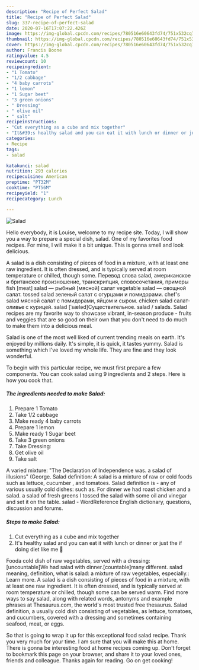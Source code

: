 ```yaml
---
description: "Recipe of Perfect Salad"
title: "Recipe of Perfect Salad"
slug: 337-recipe-of-perfect-salad
date: 2020-07-16T17:07:22.426Z
image: https://img-global.cpcdn.com/recipes/780516e60643fd74/751x532cq70/salad-recipe-main-photo.jpg
thumbnail: https://img-global.cpcdn.com/recipes/780516e60643fd74/751x532cq70/salad-recipe-main-photo.jpg
cover: https://img-global.cpcdn.com/recipes/780516e60643fd74/751x532cq70/salad-recipe-main-photo.jpg
author: Francis Boone
ratingvalue: 4.5
reviewcount: 10
recipeingredient:
- "1 Tomato"
- "1/2 cabbage"
- "4 baby carrots"
- "1 lemon"
- "1 Sugar beet"
- "3 green onions"
- " Dressing"
- " olive oil"
- " salt"
recipeinstructions:
- "Cut everything as a cube and mix together"
- "It&#39;s healthy salad and you can eat it with lunch or dinner or just the if doing diet like me 🥰"
categories:
- Recipe
tags:
- salad

katakunci: salad 
nutrition: 293 calories
recipecuisine: American
preptime: "PT32M"
cooktime: "PT56M"
recipeyield: "1"
recipecategory: Lunch

---
```



![Salad](https://img-global.cpcdn.com/recipes/780516e60643fd74/751x532cq70/salad-recipe-main-photo.jpg)

Hello everybody, it is Louise, welcome to my recipe site. Today, I will show you a way to prepare a special dish, salad. One of my favorites food recipes. For mine, I will make it a bit unique. This is gonna smell and look delicious.

A salad is a dish consisting of pieces of food in a mixture, with at least one raw ingredient. It is often dressed, and is typically served at room temperature or chilled, though some. Перевод слова salad, американское и британское произношение, транскрипция, словосочетания, примеры fish [meat] salad — рыбный [мясной] салат vegetable salad — овощной салат. tossed salad зеленый салат с огурцами и помидорами. chef&#39;s salad мясной салат с помидорами, яйцом и сыром. chicken salad салат-оливье с курицей. salad [ˈsæləd]Существительное. salad / salads. Salad recipes are my favorite way to showcase vibrant, in-season produce - fruits and veggies that are so good on their own that you don&#39;t need to do much to make them into a delicious meal.

Salad is one of the most well liked of current trending meals on earth. It's enjoyed by millions daily. It's simple, it is quick, it tastes yummy. Salad is something which I've loved my whole life. They are fine and they look wonderful.


To begin with this particular recipe, we must first prepare a few components. You can cook salad using 9 ingredients and 2 steps. Here is how you cook that.

<!--inarticleads1-->

##### The ingredients needed to make Salad:

1. Prepare 1 Tomato
1. Take 1/2 cabbage
1. Make ready 4 baby carrots
1. Prepare 1 lemon
1. Make ready 1 Sugar beet
1. Take 3 green onions
1. Take  Dressing:
1. Get  olive oil
1. Take  salt


A varied mixture: &#34;The Declaration of Independence was. a salad of illusions&#34; (George. Salad definition: A salad is a mixture of raw or cold foods such as lettuce, cucumber , and tomatoes. Salad definition is - any of various usually cold dishes: such as. For dinner we had roast chicken and a salad. a salad of fresh greens I tossed the salad with some oil and vinegar and set it on the table. salad - WordReference English dictionary, questions, discussion and forums. 

<!--inarticleads2-->

##### Steps to make Salad:

1. Cut everything as a cube and mix together
1. It&#39;s healthy salad and you can eat it with lunch or dinner or just the if doing diet like me 🥰


Fooda cold dish of raw vegetables, served with a dressing: [uncountable]We had salad with dinner.[countable]many different. salad meaning, definition, what is salad: a mixture of raw vegetables, especially.: Learn more. A salad is a dish consisting of pieces of food in a mixture, with at least one raw ingredient. It is often dressed, and is typically served at room temperature or chilled, though some can be served warm. Find more ways to say salad, along with related words, antonyms and example phrases at Thesaurus.com, the world&#39;s most trusted free thesaurus. Salad definition, a usually cold dish consisting of vegetables, as lettuce, tomatoes, and cucumbers, covered with a dressing and sometimes containing seafood, meat, or eggs. 

So that is going to wrap it up for this exceptional food salad recipe. Thank you very much for your time. I am sure that you will make this at home. There is gonna be interesting food at home recipes coming up. Don't forget to bookmark this page on your browser, and share it to your loved ones, friends and colleague. Thanks again for reading. Go on get cooking!
